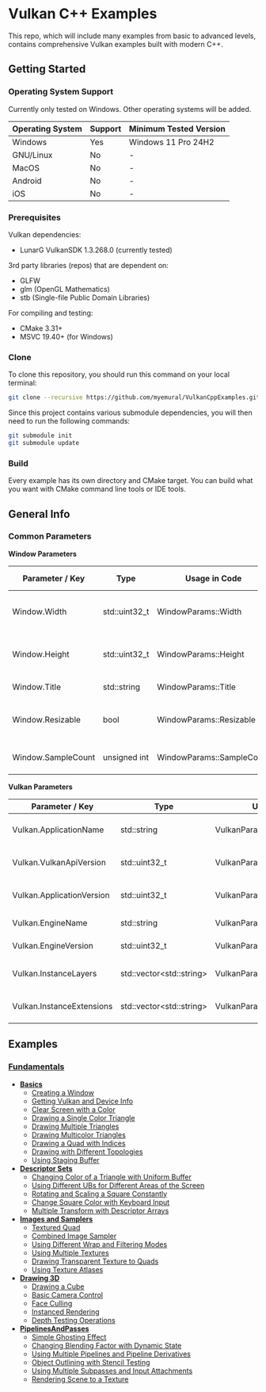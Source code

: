 # Vulkan C++ Examples

This repo, which will include many examples from basic to advanced levels, contains comprehensive Vulkan examples built with modern C++.

## Getting Started

### Operating System Support

Currently only tested on Windows. Other operating systems will be added.

| Operating System | Support   | Minimum Tested Version |
|------------------|-----------|------------------------|
| Windows          | Yes       | Windows 11 Pro 24H2    |
| GNU/Linux        | No        | -                      |
| MacOS            | No        | -                      |
| Android          | No        | -                      |
| iOS              | No        | -                      |

### Prerequisites

Vulkan dependencies:
- LunarG VulkanSDK 1.3.268.0 (currently tested)

3rd party libraries (repos) that are dependent on:
- GLFW
- glm (OpenGL Mathematics)
- stb (Single-file Public Domain Libraries)

For compiling and testing:
- CMake 3.31+
- MSVC 19.40+ (for Windows)

### Clone

To clone this repository, you should run this command on your local terminal:

~~~bash
git clone --recursive https://github.com/myemural/VulkanCppExamples.git
~~~

Since this project contains various submodule dependencies, you will then need to run the following commands:

~~~bash
git submodule init
git submodule update
~~~

### Build

Every example has its own directory and CMake target. You can build what you want with CMake command line tools or IDE tools.

## General Info

### Common Parameters

**Window Parameters**

| Parameter / Key    | Type          | Usage in Code             | Description                             | Default Value |
|--------------------|---------------|---------------------------|-----------------------------------------|---------------|
| Window.Width       | std::uint32_t | WindowParams::Width       | Initial width of the window (in pixel)  | 800           |
| Window.Height      | std::uint32_t | WindowParams::Height      | Initial height of the window (in pixel) | 600           |
| Window.Title       | std::string   | WindowParams::Title       | Title of the window                     |               |
| Window.Resizable   | bool          | WindowParams::Resizable   | Specifies window is resizable or not    | false         |
| Window.SampleCount | unsigned int  | WindowParams::SampleCount | Sample count of the window              | 1             |

**Vulkan Parameters**

| Parameter / Key           | Type                           | Usage in Code                    | Description                                          | Default Value            |
|---------------------------|--------------------------------|----------------------------------|------------------------------------------------------|--------------------------|
| Vulkan.ApplicationName    | std::string                    | VulkanParams::ApplicationName    | Name of the Vulkan application                       |                          |
| Vulkan.VulkanApiVersion   | std::uint32_t                  | VulkanParams::VulkanApiVersion   | Version of the Vulkan API                            | VK_API_VERSION_1_0       |
| Vulkan.ApplicationVersion | std::uint32_t                  | VulkanParams::ApplicationVersion | Version of the Vulkan application                    | VK_MAKE_VERSION(1, 0, 0) |
| Vulkan.EngineName         | std::string                    | VulkanParams::EngineName         | Name of the engine                                   | "DefaultEngine"          |
| Vulkan.EngineVersion      | std::uint32_t                  | VulkanParams::EngineVersion      | Version of the engine                                | VK_MAKE_VERSION(1, 0, 0) |
| Vulkan.InstanceLayers     | std::vector&lt;std::string&gt; | VulkanParams::InstanceLayers     | List of the instance layers                          |                          |
| Vulkan.InstanceExtensions | std::vector&lt;std::string&gt; | VulkanParams::InstanceExtensions | List of the instance extensions                      |                          |

## Examples

### [Fundamentals](/Examples/Fundamentals)

- **[Basics](/Examples/Fundamentals/Basics)**
  - [Creating a Window](/Examples/Fundamentals/Basics/CreatingWindow)
  - [Getting Vulkan and Device Info](/Examples/Fundamentals/Basics/GetDeviceInfo)
  - [Clear Screen with a Color](/Examples/Fundamentals/Basics/ClearScreenWithColor)
  - [Drawing a Single Color Triangle](/Examples/Fundamentals/Basics/DrawingSingleColorTriangle)
  - [Drawing Multiple Triangles](/Examples/Fundamentals/Basics/DrawingMultipleTriangles)
  - [Drawing Multicolor Triangles](/Examples/Fundamentals/Basics/DrawingMulticolorTriangles)
  - [Drawing a Quad with Indices](/Examples/Fundamentals/Basics/DrawingQuad)
  - [Drawing with Different Topologies](/Examples/Fundamentals/Basics/DrawingWithDifferentTopology)
  - [Using Staging Buffer](/Examples/Fundamentals/Basics/UsingStagingBuffer)
- **[Descriptor Sets](/Examples/Fundamentals/DescriptorSets)**
  - [Changing Color of a Triangle with Uniform Buffer](/Examples/Fundamentals/DescriptorSets/ChangingColorWithUB)
  - [Using Different UBs for Different Areas of the Screen](/Examples/Fundamentals/DescriptorSets/MultipleUniformBuffers)
  - [Rotating and Scaling a Square Constantly](/Examples/Fundamentals/DescriptorSets/Transformation2dWithUB)
  - [Change Square Color with Keyboard Input](/Examples/Fundamentals/DescriptorSets/BasicPushConstants)
  - [Multiple Transform with Descriptor Arrays](/Examples/Fundamentals/DescriptorSets/ArrayOfUB)
- **[Images and Samplers](/Examples/Fundamentals/ImagesAndSamplers)**
  - [Textured Quad](/Examples/Fundamentals/ImagesAndSamplers/TexturedQuad)
  - [Combined Image Sampler](/Examples/Fundamentals/ImagesAndSamplers/CombinedImageSampler)
  - [Using Different Wrap and Filtering Modes](/Examples/Fundamentals/ImagesAndSamplers/WrapAndFilteringModes)
  - [Using Multiple Textures](/Examples/Fundamentals/ImagesAndSamplers/UsingMultipleTextures)
  - [Drawing Transparent Texture to Quads](/Examples/Fundamentals/ImagesAndSamplers/SimpleBlending)
  - [Using Texture Atlases](/Examples/Fundamentals/ImagesAndSamplers/TextureAtlases)
- **[Drawing 3D](/Examples/Fundamentals/Drawing3D)**
  - [Drawing a Cube](/Examples/Fundamentals/Drawing3D/DrawingCube)
  - [Basic Camera Control](/Examples/Fundamentals/Drawing3D/BasicCameraControl)
  - [Face Culling](/Examples/Fundamentals/Drawing3D/FaceCulling)
  - [Instanced Rendering](/Examples/Fundamentals/Drawing3D/InstancedRendering)
  - [Depth Testing Operations](/Examples/Fundamentals/Drawing3D/DepthTestingOperations)
- **[PipelinesAndPasses](/Examples/Fundamentals/PipelinesAndPasses)**
  - [Simple Ghosting Effect](/Examples/Fundamentals/PipelinesAndPasses/LoadStoreOps)
  - [Changing Blending Factor with Dynamic State](/Examples/Fundamentals/PipelinesAndPasses/DynamicStatePipelines)
  - [Using Multiple Pipelines and Pipeline Derivatives](/Examples/Fundamentals/PipelinesAndPasses/MultiplePipelines)
  - [Object Outlining with Stencil Testing](/Examples/Fundamentals/PipelinesAndPasses/BasicStencilTesting)
  - [Using Multiple Subpasses and Input Attachments](/Examples/Fundamentals/PipelinesAndPasses/MultipleSubpasses)
  - [Rendering Scene to a Texture](/Examples/Fundamentals/PipelinesAndPasses/OffscreenRendering)